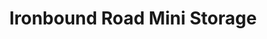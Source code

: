---
title: "Ironbound Road Mini Storage"
url: /williamsburg/ironbound-road-mini-storage-ironbound-road-4/
shop: storage rental
---